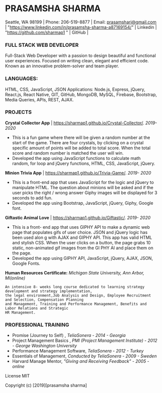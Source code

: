# PRASAMSHA SHARMA

Seattle, WA 98199 | Phone: 206-519-8877 | Email: prasamshari@gmail.com |
"https://www.linkedin.com/in/prasamsha-sharma-a87169154/" | Linkedin |
"https://github.com/sharmap1 " | GitHub |


### FULL STACK WEB DEVELOPER

Full-Stack Web Developer with a passion to design beautiful and functional user experiences.
Focused on writing clean, elegant and efficient code. Known as an innovative problem-solver and team player.

### LANGUAGES:

HTML, CSS, JavaScript, JSON Applications: Node.js, Express, jQuery, React.js, React Native, GIT, GitHub,
MongoDB, MySQL, Firebase, Bootstrap, Media Queries, APIs, REST, AJAX.

### PROJECTS

**Crystal Collector App** | https://sharmap1.github.io/Crystal-Collector/. _2019- 2020_

- This is a fun game where there will be given a random number at the start of the game.
  There are four crystals, by clicking on a crystal specific amount of points will be added to total score.
  When the total score and random number is matched the user will win.
- Developed the app using JavaScript functions to calculate math random, for loop and jQuery functions,
  HTML, CSS, JavaScript, jQuery.

**Minion Trivia App** | https://sharmap1.github.io/Trivia-Game/. _2019- 2020_

- This is a front-end app that uses JavaScript for the logic and jQuery to manipulate HTML.
  The question about minions will be asked and if the user picks the right / wrong answer Giphy images
  will be displayed for 3 seconds to add fun.
- Developed the app using Bootstrap, JavaScript, jQuery, Giphy, Google font.

**Giftastic Animal Love** | https://sharmap1.github.io/Giftastic/. _2019- 2020_

- This is a front- end app that uses GIPHY API to make a dynamic web page that populates gifs of user choice. JSON
  and jQuery logic has been used alon g with AJAX and GIPHY API. This app has valid HTML and stylish CSS. When the
  user clicks on a button, the page grabs 10 static, non-animated gif images from the GI PHY AI and place them
  on the page.
- Developed the app using GIPHY API, JavaScript, jQuery, AJAX, JSON, Google Fonts.


**Human Resources Certificate:**
_Michigan State University, Ann Arbor, MI(online)_

```
An intensive 8- weeks long course dedicated to learning strategy development and strategy implementation,
the legal environment,Job Analysis and Design, Employee Recruitment and Selection, Compensation Planning
and Management, Training and Performance Management, Benefits and Labor Relations and Strategic
HR Management.
```

### PROFESSIONAL TRAINING

- Promise (Journey to Self) , _TeliaSonera - 2014 - Georgia_
- Project Management Basics , _PMI (Project Management Institute) - 2012 - George Washington University_
- Performance Management Software, _TeliaSonera - 2012 - Turkey_
- Essentials of Management, _Conducted by TeliaSonera - 2009 - Sweden_
- Harvard Manage Mentor, _"Giving and Receiving Feedback" - 2005 - online_

License
MIT

Copyright
(c) [2019][prasamsha sharma]
